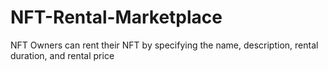 # NFT-Rental-Marketplace
 NFT Owners can rent their NFT by specifying the name, description, rental duration, and rental price
